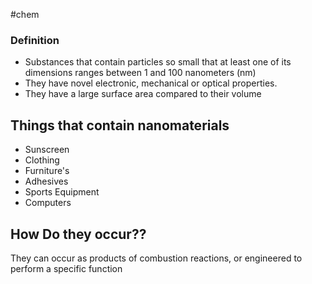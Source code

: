 #chem 

### Definition
- Substances that contain particles so small that at least one of its dimensions ranges between 1 and 100 nanometers (nm)
- They have novel electronic, mechanical or optical properties. 
- They have a large surface area compared to their volume

## Things that contain nanomaterials
- Sunscreen
- Clothing
- Furniture's
- Adhesives
- Sports Equipment
- Computers


## How Do they occur??
They can occur as products of combustion reactions, or engineered to perform a specific function
